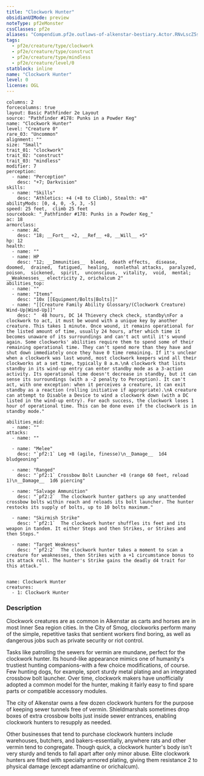```yaml
---
title: "Clockwork Hunter"
obsidianUIMode: preview
noteType: pf2eMonster
cssClasses: pf2e
aliases: "Compendium.pf2e.outlaws-of-alkenstar-bestiary.Actor.RNvLscZ5sMpYzExB" 
tags:
  - pf2e/creature/type/clockwork
  - pf2e/creature/type/construct
  - pf2e/creature/type/mindless
  - pf2e/creature/level/0
statblock: inline
name: "Clockwork Hunter"
level: 0
license: OGL
---
```


```statblock
columns: 2
forcecolumns: true
layout: Basic Pathfinder 2e Layout
source: "Pathfinder #178: Punks in a Powder Keg"
name: "Clockwork Hunter"
level: "Creature 0"
rare_03: "Uncommon"
alignment: ""
size: "Small"
trait_01: "clockwork"
trait_02: "construct"
trait_03: "mindless"
modifier: 7
perception:
  - name: "Perception"
    desc: "+7; Darkvision"
skills:
  - name: "Skills"
    desc: "Athletics: +4 (+8 to Climb), Stealth: +8"
abilityMods: [0, 4, 0, -5, 3, -5]
speed: 25 feet,  climb 25 feet
sourcebook: "_Pathfinder #178: Punks in a Powder Keg_"
ac: 18
armorclass:
  - name: AC
    desc: "18; __Fort__ +2, __Ref__ +8, __Will__ +5"
hp: 12
health:
  - name: ""
  - name: HP
    desc: "12; __Immunities__  bleed,  death effects,  disease,  doomed,  drained,  fatigued,  healing,  nonlethal attacks,  paralyzed,  poison,  sickened,  spirit,  unconscious,  vitality,  void,  mental; __Weaknesses__ electricity 2, orichalcum 2"
abilities_top:
  - name: ""
  - name: "Items"
    desc: "10x [[Equipment/Bolts|Bolts]]"
  - name: "[[Creature Family Ability Glossary/(Clockwork Creature) Wind-Up|Wind-Up]]"
    desc: "  48 hours, DC 14 Thievery check check, standby\nFor a clockwork to act, it must be wound with a unique key by another creature. This takes 1 minute. Once wound, it remains operational for the listed amount of time, usually 24 hours, after which time it becomes unaware of its surroundings and can't act until it's wound again. Some clockworks' abilities require them to spend some of their remaining operational time. They can't spend more than they have and shut down immediately once they have 0 time remaining. If it's unclear when a clockwork was last wound, most clockwork keepers wind all their clockworks at a set time, typically 8 a.m.\nA clockwork that lists standby in its wind-up entry can enter standby mode as a 3-action activity. Its operational time doesn't decrease in standby, but it can sense its surroundings (with a -2 penalty to Perception). It can't act, with one exception: when it perceives a creature, it can exit standby as a reaction (rolling initiative if appropriate).\nA creature can attempt to Disable a Device to wind a clockwork down (with a DC listed in the wind-up entry). For each success, the clockwork loses 1 hour of operational time. This can be done even if the clockwork is in standby mode."

abilities_mid:
  - name: ""
attacks:
  - name: ""

  - name: "Melee"
    desc: "`pf2:1` Leg +8 (agile, finesse)\n__Damage__  1d4 bludgeoning"

  - name: "Ranged"
    desc: "`pf2:1` Crossbow Bolt Launcher +8 (range 60 feet, reload 1)\n__Damage__  1d6 piercing"

  - name: "Salvage Ammunition"
    desc: "`pf2:2`  The clockwork hunter gathers up any unattended crossbow bolts within reach and reloads its bolt launcher. The hunter restocks its supply of bolts, up to 10 bolts maximum."

  - name: "Skirmish Strike"
    desc: "`pf2:1`  The clockwork hunter shuffles its feet and its weapon in tandem. It either Steps and then Strikes, or Strikes and then Steps."

  - name: "Target Weakness"
    desc: "`pf2:2`  The clockwork hunter takes a moment to scan a creature for weaknesses, then Strikes with a +1 circumstance bonus to its attack roll. The hunter's Strike gains the deadly d4 trait for this attack."
 
```

```encounter-table
name: Clockwork Hunter
creatures:
  - 1: Clockwork Hunter
```


### Description
Clockwork creatures are as common in Alkenstar as carts and horses are in most Inner Sea region cities. In the City of Smog, clockworks perform many of the simple, repetitive tasks that sentient workers find boring, as well as dangerous jobs such as private security or riot control.

Tasks like patrolling the sewers for vermin are mundane, perfect for the clockwork hunter. Its hound-like appearance mimics one of humanity's trustiest hunting companions-with a few choice modifications, of course. Few hunting dogs, for example, sport sturdy metal plating and an integrated crossbow bolt launcher. Over time, clockwork makers have unofficially adopted a common model for the hunter, making it fairly easy to find spare parts or compatible accessory modules.

The city of Alkenstar owns a few dozen clockwork hunters for the purpose of keeping sewer tunnels free of vermin. Shieldmarshals sometimes drop boxes of extra crossbow bolts just inside sewer entrances, enabling clockwork hunters to resupply as needed.

Other businesses that tend to purchase clockwork hunters include warehouses, butchers, and bakers-essentially, anywhere rats and other vermin tend to congregate. Though quick, a clockwork hunter's body isn't very sturdy and tends to fall apart after only minor abuse. Elite clockwork hunters are fitted with specialty armored plating, giving them resistance 2 to physical damage (except adamantine or orichalcum).
